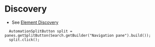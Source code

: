 # Discovery 
* See [Element Discovery](element-discovery.md)

```
  AutomationSplitButton split = panes.getSplitButton(Search.getBuilder("Navigation pane").build());
  split.click();
```